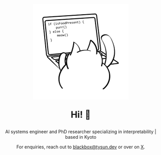 <p align='center'>
  <img src="https://raw.githubusercontent.com/tysun/tysun/refs/heads/main/programmer-cat.jpg" alt="Tysun's Avatar" width="300" height="300">
</p>

<p align='center' style="font-size: 2em; font-weight: bold;">
  Hi! 👋
</p>

<p align='center'>
  AI systems engineer and PhD researcher specializing in interpretability | based in Kyoto
</p>

<p align='center'>
  For enquiries, reach out to <a href="mailto:blackbox@tysun.dev">blackbox@tysun.dev</a> or over on <a href="https://x.com/tysun">X</a>.
</p>

